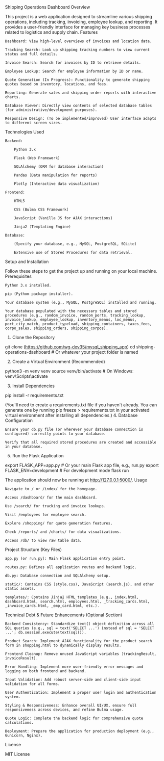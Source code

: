 Shipping Operations Dashboard
Overview

This project is a web application designed to streamline various shipping operations, including tracking, invoicing, employee lookup, and reporting. It provides a user-friendly interface for managing key business processes related to logistics and supply chain.
Features

    Dashboard: View high-level overviews of invoices and location data.

    Tracking Search: Look up shipping tracking numbers to view current status and full details.

    Invoice Search: Search for invoices by ID to retrieve details.

    Employee Lookup: Search for employee information by ID or name.

    Quote Generation (In Progress): Functionality to generate shipping quotes based on inventory, locations, and fees.

    Reporting: Generate sales and shipping order reports with interactive charts.

    Database Viewer: Directly view contents of selected database tables (for administrative/development purposes).

    Responsive Design: (To be implemented/improved) User interface adapts to different screen sizes.

Technologies Used

    Backend:

        Python 3.x

        Flask (Web Framework)

        SQLAlchemy (ORM for database interaction)

        Pandas (Data manipulation for reports)

        Plotly (Interactive data visualization)

    Frontend:

        HTML5

        CSS (Bulma CSS Framework)

        JavaScript (Vanilla JS for AJAX interactions)

        Jinja2 (Templating Engine)

    Database:

        (Specify your database, e.g., MySQL, PostgreSQL, SQLite)

        Extensive use of Stored Procedures for data retrieval.

Setup and Installation

Follow these steps to get the project up and running on your local machine.
Prerequisites

    Python 3.x installed.

    pip (Python package installer).

    Your database system (e.g., MySQL, PostgreSQL) installed and running.

    Your database populated with the necessary tables and stored procedures (e.g., random_invoice, random_ports, tracking_lookup, invoice_lookup, employee_lookup, inventory_menus, loc_menus, port_city_match, product_typeload, shipping_containers, taxes_fees, corpo_sales, shipping_orders, shipping_corpos).

1. Clone the Repository

git clone (https://github.com/wg-dev35/mysql_shipping_app)
cd shipping-operations-dashboard # Or whatever your project folder is named

2. Create a Virtual Environment (Recommended)

python3 -m venv venv
source venv/bin/activate  # On Windows: venv\Scripts\activate

3. Install Dependencies

pip install -r requirements.txt

(You'll need to create a requirements.txt file if you haven't already. You can generate one by running pip freeze > requirements.txt in your activated virtual environment after installing all dependencies.)
4. Database Configuration

    Ensure your db.py file (or wherever your database connection is configured) correctly points to your database.

    Verify that all required stored procedures are created and accessible in your database.

5. Run the Flask Application

export FLASK_APP=app.py # Or your main Flask app file, e.g., run.py
export FLASK_ENV=development # For development mode
flask run

The application should now be running at http://127.0.0.1:5000/.
Usage

    Navigate to / or /index/ for the homepage.

    Access /dashboard/ for the main dashboard.

    Use /search/ for tracking and invoice lookups.

    Visit /employees for employee search.

    Explore /shopping/ for quote generation features.

    Check /reports/ and /charts/ for data visualizations.

    Access /db/ to view raw table data.

Project Structure (Key Files)

    app.py (or run.py): Main Flask application entry point.

    routes.py: Defines all application routes and backend logic.

    db.py: Database connection and SQLAlchemy setup.

    static/: Contains CSS (style.css), JavaScript (search.js), and other static assets.

    templates/: Contains Jinja2 HTML templates (e.g., index.html, dashboard.html, search.html, employees.html, _tracking_cards.html, _invoice_cards.html, _emp_card.html, etc.).

Technical Debt & Future Enhancements (Optional Section)

    Backend Consistency: Standardize text() object definition across all SQL queries (e.g., sql = text('SELECT ...') instead of sql = 'SELECT ...'; db.session.execute(text(sql))).

    Product Search: Implement AJAX functionality for the product search form in shopping.html to dynamically display results.

    Frontend Cleanup: Remove unused JavaScript variables (trackingResult, invoiceResult).

    Error Handling: Implement more user-friendly error messages and logging on both frontend and backend.

    Input Validation: Add robust server-side and client-side input validation for all forms.

    User Authentication: Implement a proper user login and authentication system.

    Styling & Responsiveness: Enhance overall UI/UX, ensure full responsiveness across devices, and refine Bulma usage.

    Quote Logic: Complete the backend logic for comprehensive quote calculations.

    Deployment: Prepare the application for production deployment (e.g., Gunicorn, Nginx).

License

MIT License